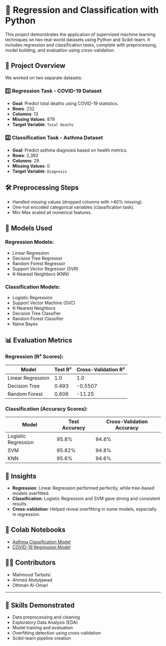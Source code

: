 # 🧠 Regression and Classification with Python

This project demonstrates the application of supervised machine learning techniques on two real-world datasets using Python and Scikit-learn. It includes regression and classification tasks, complete with preprocessing, model building, and evaluation using cross-validation.

## 📁 Project Overview

We worked on two separate datasets:

### 1️⃣ Regression Task - COVID-19 Dataset
- **Goal**: Predict total deaths using COVID-19 statistics.
- **Rows**: 232
- **Columns**: 13
- **Missing Values**: 879
- **Target Variable**: `Total Deaths`

### 2️⃣ Classification Task - Asthma Dataset
- **Goal**: Predict asthma diagnosis based on health metrics.
- **Rows**: 2,392
- **Columns**: 29
- **Missing Values**: 0
- **Target Variable**: `Diagnosis`

## 🛠️ Preprocessing Steps
- Handled missing values (dropped columns with >40% missing).
- One-hot encoded categorical variables (classification task).
- Min-Max scaled all numerical features.

## 🤖 Models Used

### Regression Models:
- Linear Regression
- Decision Tree Regressor
- Random Forest Regressor
- Support Vector Regressor (SVR)
- K-Nearest Neighbors (KNN)

### Classification Models:
- Logistic Regression
- Support Vector Machine (SVC)
- K-Nearest Neighbors
- Decision Tree Classifier
- Random Forest Classifier
- Naïve Bayes

## 📊 Evaluation Metrics

### Regression (R² Scores):
| Model                 | Test R² | Cross-Validation R² |
|----------------------|---------|----------------------|
| Linear Regression     | 1.0     | 1.0                  |
| Decision Tree         | 0.493   | -0.5507              |
| Random Forest         | 0.606   | -11.25               |

### Classification (Accuracy Scores):
| Model                 | Test Accuracy | Cross-Validation Accuracy |
|----------------------|----------------|----------------------------|
| Logistic Regression   | 95.8%          | 94.8%                      |
| SVM                   | 95.82%         | 94.8%                      |
| KNN                   | 95.6%          | 94.6%                      |

## 🧠 Insights

- **Regression**: Linear Regression performed perfectly, while tree-based models overfitted.
- **Classification**: Logistic Regression and SVM gave strong and consistent results.
- **Cross-validation**: Helped reveal overfitting in some models, especially in regression.

## 🔗 Colab Notebooks

- [Asthma Classification Model](https://colab.research.google.com/drive/1h6CCehtIw2vktLDyfbT1HhkeFzjBAFad?usp=sharing)
- [COVID-19 Regression Model](https://colab.research.google.com/drive/1FqMxzHnKtOzw7lITS47re8bq3bf4OnyQ?usp=sharing)

## 🧑‍💻 Contributors
- Mahmoud Tarbolsi
- Ahmed Abduljawad
- Othman Al-Omari

---

## 🚀 Skills Demonstrated

- Data preprocessing and cleaning
- Exploratory Data Analysis (EDA)
- Model training and evaluation
- Overfitting detection using cross-validation
- Scikit-learn pipeline creation
